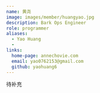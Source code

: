 ```yaml
---
name: 黄尧
image: images/member/huangyao.jpg
description: Bark Ops Engineer
role: programmer
aliases:
  - Yao Huang
  - 
links:
  home-page: annechovie.com
  email: yao0762153@gmail.com
  github: yaohuang6
---
```


待补充
